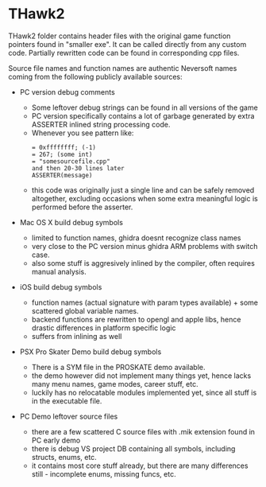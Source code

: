 # THawk2

THawk2 folder contains header files with the original game function pointers found in "smaller exe". It can be called directly from any custom code.
Partially rewritten code can be found in corresponding cpp files.

Source file names and function names are authentic Neversoft names coming from the following publicly available sources:

* PC version debug comments
	- Some leftover debug strings can be found in all versions of the game
	- PC version specifically contains a lot of garbage generated by extra ASSERTER inlined string processing code.
	- Whenever you see pattern like:
	  	```
		= 0xffffffff; (-1)
		= 267; (some int)
		= "somesourcefile.cpp"
		and then 20-30 lines later
		ASSERTER(message)
		```
	- this code was originally just a single line and can be safely removed altogether, excluding occasions when some extra meaningful logic is performed before the asserter.

* Mac OS X build debug symbols
	- limited to function names, ghidra doesnt recognize class names
	- very close to the PC version minus ghidra ARM problems with switch case.
	- also some stuff is aggresively inlined by the compiler, often requires manual analysis.

* iOS build debug symbols
  	- function names (actual signature with param types available) + some scattered global variable names.
	- backend functions are rewritten to opengl and apple libs, hence drastic differences in platform specific logic
	- suffers from inlining as well

* PSX Pro Skater Demo build debug symbols
  	- There is a SYM file in the PROSKATE demo available.
	- the demo however did not implement many things yet, hence lacks many menu names, game modes, career stuff, etc.
	- luckily has no relocatable modules implemented yet, since all stuff is in the executable file.

* PC Demo leftover source files
 	- there are a few scattered C source files with .mik extension found in PC early demo
	- there is debug VS project DB containing all symbols, including structs, enums, etc.
	- it contains most core stuff already, but there are many differences still - incomplete enums, missing funcs, etc.
